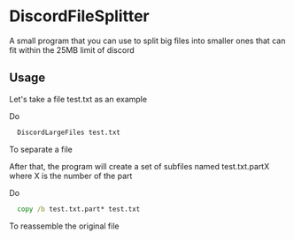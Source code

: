 # DiscordFileSplitter
A small program that you can use to split big files into smaller ones that can fit within the 25MB limit of discord

## Usage

Let's take a file test.txt as an example

Do
```bat
  DiscordLargeFiles test.txt
```
To separate a file

After that, the program will create a set of subfiles named test.txt.partX where X is the number of the part

Do
```bat
  copy /b test.txt.part* test.txt
```
To reassemble the original file
